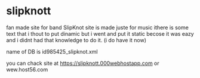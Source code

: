 # slipknott
fan made site for band SlipKnot
site is made juste for music ithere is some text that i thout to put dinamic but i went and put it static becose it was eazy and i didnt had that knowledge to do it. (i do have it now)

name of DB is id985425_slipknot.xml 

you can chack site at https://slipknott.000webhostapp.com or wew.host56.com
